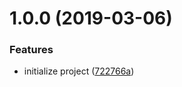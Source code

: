 # 1.0.0 (2019-03-06)


### Features

* initialize project ([722766a](https://github.com/clair-design/clair-utils/commit/722766a))
